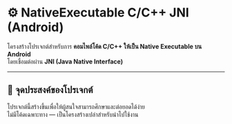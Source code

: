 # ⚙️ NativeExecutable C/C++ JNI (Android)

โครงสร้างโปรเจกต์สำหรับการ **คอมไพล์โค้ด C/C++ ให้เป็น Native Executable บน Android**  
โดยเชื่อมต่อผ่าน **JNI (Java Native Interface)**

---

## 🧩 จุดประสงค์ของโปรเจกต์
โปรเจกต์นี้สร้างขึ้นเพื่อให้ผู้สนใจสามารถศึกษาและต่อยอดได้ง่าย  
ไม่มีโค้ดเฉพาะทาง — เป็นโครงสร้างเปล่าสำหรับนำไปใช้งาน
